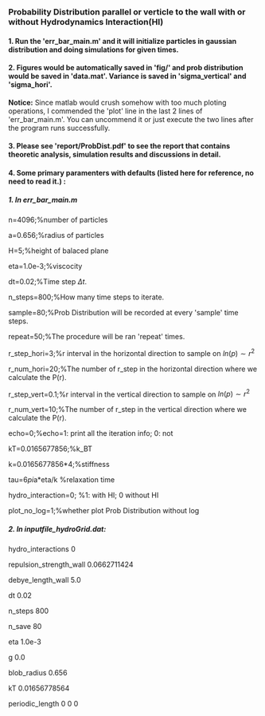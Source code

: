 ### Probability Distribution parallel or verticle to the wall with or without Hydrodynamics Interaction(HI)

#### 1. Run the 'err_bar_main.m' and it will initialize particles in gaussian distribution and doing simulations for given times.

#### 2. Figures would be automatically saved in 'fig/' and prob distribution would be saved in 'data.mat'. Variance is saved in 'sigma_vertical' and 'sigma_hori'. 

**Notice:** Since matlab would crush somehow with too much ploting operations, I commended the 'plot' line in the last 2 lines of 'err_bar_main.m'. You can uncommend it or just execute the two lines after the program runs successfully.

#### 3. Please see 'report/ProbDist.pdf' to see the report that contains theoretic analysis, simulation results and discussions in detail.

#### 4. Some primary paramenters with defaults (listed here for reference, no need to read it.) :

##### 1. In err_bar_main.m

n=4096;%number of particles

a=0.656;%radius of particles

H=5;%height of balaced plane

eta=1.0e-3;%viscocity

dt=0.02;%Time step $\Delta t$.

n_steps=800;%How many time steps to iterate.

sample=80;%Prob Distribution will be recorded at every 'sample' time steps.

repeat=50;%The procedure will be ran 'repeat' times.

r_step_hori=3;%r interval in the horizontal direction to sample on $ln(p)\sim r^2$

r_num_hori=20;%The number of r\_step in the horizontal direction  where we calculate the P(r).

r_step_vert=0.1;%r interval in the vertical direction to sample on $ln(p)\sim r^2$

r_num_vert=10;%The number of r\_step in the vertical direction  where we calculate the P(r).

echo=0;%echo=1: print all the iteration info; 0: not

kT=0.0165677856;%k_BT

k=0.0165677856*4;%stiffness

tau=6*pi*a*eta/k %relaxation time

hydro_interaction=0; %1: with HI; 0 without HI

plot_no_log=1;%whether plot Prob Distribution without log

##### 2. In inputfile_hydroGrid.dat:

hydro_interactions   0

repulsion_strength_wall                  0.0662711424

debye_length_wall	   		                 5.0

dt		 	   	     	                       0.02

n_steps					                         800

n_save  				                         80

eta                                      1.0e-3

g					                               0.0

blob_radius				                       0.656

kT					                             0.01656778564
                                
periodic_length				                   0 0 0